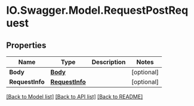 # IO.Swagger.Model.RequestPostRequest
## Properties

Name | Type | Description | Notes
------------ | ------------- | ------------- | -------------
**Body** | [**Body**](Body.md) |  | [optional] 
**RequestInfo** | [**RequestInfo**](RequestInfo.md) |  | [optional] 

[[Back to Model list]](../README.md#documentation-for-models) [[Back to API list]](../README.md#documentation-for-api-endpoints) [[Back to README]](../README.md)

